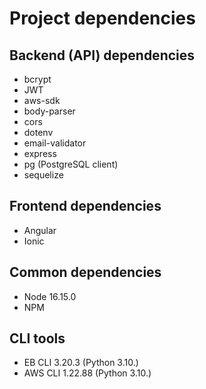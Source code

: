 # Project dependencies

## Backend (API) dependencies
* bcrypt
* JWT
* aws-sdk
* body-parser
* cors
* dotenv
* email-validator
* express
* pg (PostgreSQL client)
* sequelize

## Frontend dependencies
* Angular
* Ionic

## Common dependencies

* Node 16.15.0
* NPM

## CLI tools
* EB CLI 3.20.3 (Python 3.10.)
* AWS CLI 1.22.88 (Python 3.10.)


